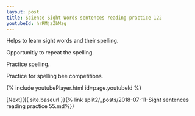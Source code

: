 ```yaml
---
layout: post
title: Science Sight Words sentences reading practice 122
youtubeId: hrRMjzZbMzg
---
```

 
 
Helps to learn sight words and their spelling.

Opportunitiy to repeat the spelling. 

Practice spelling. 
 
Practice for spelling bee competitions. 
 
{% include youtubePlayer.html id=page.youtubeId %}
 
 

[Next]({{ site.baseurl }}{% link  split2/_posts/2018-07-11-Sight sentences reading practice 55.md%})
 

